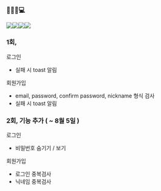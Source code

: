 ### 👩🏻‍💻💻
<div style="display:flex;">
  <img src="https://img.shields.io/badge/react-61DAFB?style=for-the-badge&logo=react&logoColor=black">
  <img src = "https://img.shields.io/badge/TypeScript-007ACC?style=for-the-badge&logo=typescript&logoColor=white">
  <img src="https://img.shields.io/badge/chakra ui-319795?style=for-the-badge&logo=chakra ui&logoColor=white">
  <img src="https://img.shields.io/badge/pocketbase-FFCA28?style=for-the-badge&logo=pocketbase&logoColor=black">
</div>


### 1회, 

로그인
- 실패 시 toast 알림

회원가입
- email, password, confirm password, nickname 형식 검사
- 실패 시 toast 알림


### 2회, 기능 추가 ( ~ 8월 5일 )

로그인
- 비밀번호 숨기기 / 보기

회원가입
- 로그인 중복검사
- 닉네임 중복검사
